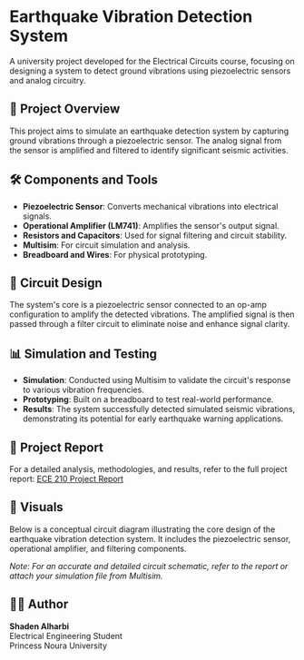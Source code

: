 # Earthquake Vibration Detection System

A university project developed for the Electrical Circuits course, focusing on designing a system to detect ground vibrations using piezoelectric sensors and analog circuitry.

## 📘 Project Overview

This project aims to simulate an earthquake detection system by capturing ground vibrations through a piezoelectric sensor. The analog signal from the sensor is amplified and filtered to identify significant seismic activities.

## 🛠️ Components and Tools

- **Piezoelectric Sensor**: Converts mechanical vibrations into electrical signals.
- **Operational Amplifier (LM741)**: Amplifies the sensor's output signal.
- **Resistors and Capacitors**: Used for signal filtering and circuit stability.
- **Multisim**: For circuit simulation and analysis.
- **Breadboard and Wires**: For physical prototyping.

## 🔬 Circuit Design

The system's core is a piezoelectric sensor connected to an op-amp configuration to amplify the detected vibrations. The amplified signal is then passed through a filter circuit to eliminate noise and enhance signal clarity.

## 📊 Simulation and Testing

- **Simulation**: Conducted using Multisim to validate the circuit's response to various vibration frequencies.
- **Prototyping**: Built on a breadboard to test real-world performance.
- **Results**: The system successfully detected simulated seismic vibrations, demonstrating its potential for early earthquake warning applications.

## 📄 Project Report

For a detailed analysis, methodologies, and results, refer to the full project report: [ECE 210 Project Report](https://drive.google.com/file/d/1tcDfSj-g3OdmlqBdbZowL1TulDiAwqpi/view?usp=drivesdk)

## 📸 Visuals

Below is a conceptual circuit diagram illustrating the core design of the earthquake vibration detection system. It includes the piezoelectric sensor, operational amplifier, and filtering components.

*Note: For an accurate and detailed circuit schematic, refer to the report or attach your simulation file from Multisim.*

## 🧑‍💻 Author

**Shaden Alharbi**  
Electrical Engineering Student  
Princess Noura University

